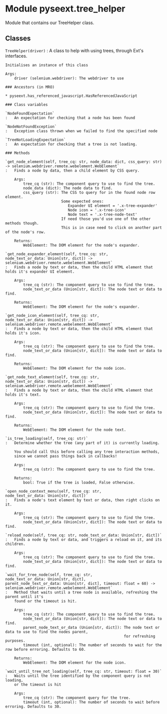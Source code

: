Module pyseext.tree_helper
==========================
Module that contains our TreeHelper class.

Classes
-------

`TreeHelper(driver)`
:   A class to help with using trees, through Ext's interfaces.
        
    
    Initialises an instance of this class
    
    Args:
        driver (selenium.webdriver): The webdriver to use

    ### Ancestors (in MRO)

    * pyseext.has_referenced_javascript.HasReferencedJavaScript

    ### Class variables

    `NodeFoundExpectation`
    :   An expectation for checking that a node has been found

    `NodeNotFoundException`
    :   Exception class thrown when we failed to find the specified node

    `TreeNotLoadingExpectation`
    :   An expectation for checking that a tree is not loading.

    ### Methods

    `get_node_element(self, tree_cq: str, node_data: dict, css_query: str) ‑> selenium.webdriver.remote.webelement.WebElement`
    :   Finds a node by data, then a child element by CSS query.
        
        Args:
            tree_cq (str): The component query to use to find the tree.
            node_data (dict): The node data to find.
            css_query (str): The CSS to query for in the found node row element.
                             Some expected ones:
                                Expander UI element = '.x-tree-expander'
                                Node icon = '.x-tree-icon'
                                Node text = '.x-tree-node-text'
                             If need those you'd use one of the other methods though.
                             This is in case need to click on another part of the node's row.
        
        Returns:
            WebElement: The DOM element for the node's expander.

    `get_node_expander_element(self, tree_cq: str, node_text_or_data: Union[str, dict]) ‑> selenium.webdriver.remote.webelement.WebElement`
    :   Finds a node by text or data, then the child HTML element that holds it's expander UI element.
        
        Args:
            tree_cq (str): The component query to use to find the tree.
            node_text_or_data (Union[str, dict]): The node text or data to find.
        
        Returns:
            WebElement: The DOM element for the node's expander.

    `get_node_icon_element(self, tree_cq: str, node_text_or_data: Union[str, dict]) ‑> selenium.webdriver.remote.webelement.WebElement`
    :   Finds a node by text or data, then the child HTML element that holds it's icon.
        
        Args:
            tree_cq (str): The component query to use to find the tree.
            node_text_or_data (Union[str, dict]): The node text or data to find.
        
        Returns:
            WebElement: The DOM element for the node icon.

    `get_node_text_element(self, tree_cq: str, node_text_or_data: Union[str, dict]) ‑> selenium.webdriver.remote.webelement.WebElement`
    :   Finds a node by text or data, then the child HTML element that holds it's text.
        
        Args:
            tree_cq (str): The component query to use to find the tree.
            node_text_or_data (Union[str, dict]): The node text or data to find.
        
        Returns:
            WebElement: The DOM element for the node text.

    `is_tree_loading(self, tree_cq: str)`
    :   Determine whether the tree (any part of it) is currently loading.
        
        You should call this before calling any tree interaction methods,
        since we cannot pass things back in callbacks!
        
        Args:
            tree_cq (str): The component query to use to find the tree.
        
        Returns:
            bool: True if the tree is loaded, False otherwise.

    `open_node_context_menu(self, tree_cq: str, node_text_or_data: Union[str, dict])`
    :   Finds a node's text element by text or data, then right clicks on it.
        
        Args:
            tree_cq (str): The component query to use to find the tree.
            node_text_or_data (Union[str, dict]): The node text or data to find.

    `reload_node(self, tree_cq: str, node_text_or_data: Union[str, dict])`
    :   Finds a node by text or data, and triggers a reload on it, and its children.
        
        Args:
            tree_cq (str): The component query to use to find the tree.
            node_text_or_data (Union[str, dict]): The node text or data to find.

    `wait_for_tree_node(self, tree_cq: str, node_text_or_data: Union[str, dict], parent_node_text_or_data: Union[str, dict], timeout: float = 60) ‑> selenium.webdriver.remote.webelement.WebElement`
    :   Method that waits until a tree node is available, refreshing the parent until it's
        found or the timeout is hit.
        
        Args:
            tree_cq (str): The component query to use to find the tree.
            node_text_or_data (Union[str, dict]): The node text or data to find.
            parent_node_text_or_data (Union[str, dict]): The node text or data to use to find the nodes parent,
                                                         for refreshing purposes.
            timeout (int, optional): The number of seconds to wait for the row before erroring. Defaults to 60.
        
        Returns:
            WebElement: The DOM element for the node icon.

    `wait_until_tree_not_loading(self, tree_cq: str, timeout: float = 30)`
    :   Waits until the tree identified by the component query is not loading,
        or the timeout is hit
        
        Args:
            tree_cq (str): The component query for the tree.
            timeout (int, optional): The number of seconds to wait before erroring. Defaults to 30.